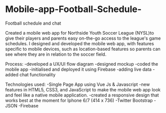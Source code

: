 # Mobile-app-Football-Schedule-
Football schedule and chat

Created a mobile web app for Northside Youth Soccer League (NYSL)to give their players and parents easy on-the-go access to the league's game schedules.
I designed and developed the mobile web app, with features specific to mobile devices, such as location-based features so parents can see where they are in relation to the soccer field.

Process:
-developed a UX/UI flow diagram
-designed mockup
-coded the mobile app
-initialised and deployed it using Firebase
-adding live data
-added chat functionality

 Technologies used:
 -Single Page App using Vue Js & Javascript 
 -new features in HTML5, CSS3, and JavaScript to make the mobile web app look and feel like a native mobile application.
 -created a responsive design that works best at the moment for Iphone 6/7 (414 x 736)
 -Twitter Bootstrap
 -JSON
 -Firebase
 

